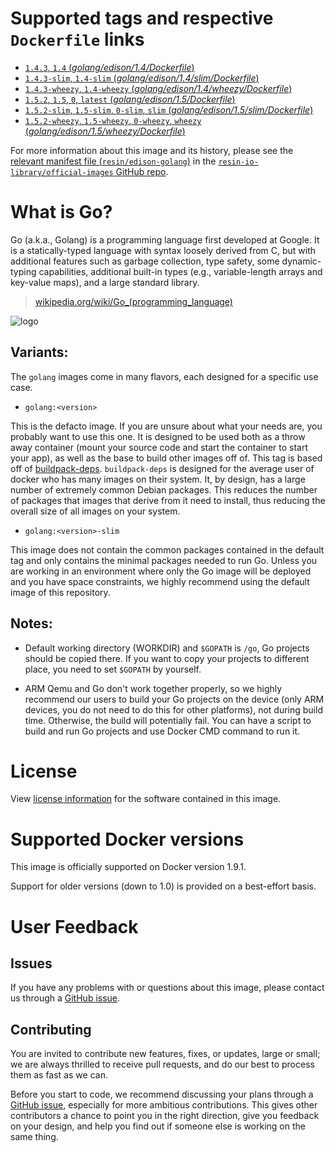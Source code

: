 # Supported tags and respective `Dockerfile` links

-	[`1.4.3`, `1.4` (*golang/edison/1.4/Dockerfile*)](https://github.com/resin-io-library/base-images/blob/22e06093d343189f1d7c0b1c6904528638a99640/golang/edison/1.4/Dockerfile)
-	[`1.4.3-slim`, `1.4-slim` (*golang/edison/1.4/slim/Dockerfile*)](https://github.com/resin-io-library/base-images/blob/22e06093d343189f1d7c0b1c6904528638a99640/golang/edison/1.4/slim/Dockerfile)
-	[`1.4.3-wheezy`, `1.4-wheezy` (*golang/edison/1.4/wheezy/Dockerfile*)](https://github.com/resin-io-library/base-images/blob/bd2ed2c82109c22cfab5b07b1b312b8e6450e643/golang/edison/1.4/wheezy/Dockerfile)
-	[`1.5.2`, `1.5`, `0`, `latest` (*golang/edison/1.5/Dockerfile*)](https://github.com/resin-io-library/base-images/blob/22e06093d343189f1d7c0b1c6904528638a99640/golang/edison/1.5/Dockerfile)
-	[`1.5.2-slim`, `1.5-slim`, `0-slim`, `slim` (*golang/edison/1.5/slim/Dockerfile*)](https://github.com/resin-io-library/base-images/blob/22e06093d343189f1d7c0b1c6904528638a99640/golang/edison/1.5/slim/Dockerfile)
-	[`1.5.2-wheezy`, `1.5-wheezy`, `0-wheezy`, `wheezy` (*golang/edison/1.5/wheezy/Dockerfile*)](https://github.com/resin-io-library/base-images/blob/5dfce6ddcc6095da54a5e59ee35e0a208891b82b/golang/edison/1.5/wheezy/Dockerfile)

For more information about this image and its history, please see the [relevant manifest file (`resin/edison-golang`)](https://github.com/resin-io-library/official-images/blob/master/library/edison-golang) in the [`resin-io-library/official-images` GitHub repo](https://github.com/resin-io-library/official-images).

# What is Go?

Go (a.k.a., Golang) is a programming language first developed at Google. It is a statically-typed language with syntax loosely derived from C, but with additional features such as garbage collection, type safety, some dynamic-typing capabilities, additional built-in types (e.g., variable-length arrays and key-value maps), and a large standard library.

> [wikipedia.org/wiki/Go_(programming_language)](http://en.wikipedia.org/wiki/Go_%28programming_language%29)

![logo](https://raw.githubusercontent.com/resin-io-library/docs/master/edison-golang/logo.png)

## Variants:

The `golang` images come in many flavors, each designed for a specific use case.

* `golang:<version>`

This is the defacto image. If you are unsure about what your needs are, you probably want to use this one. It is designed to be used both as a throw away container (mount your source code and start the container to start your app), as well as the base to build other images off of. This tag is based off of [buildpack-deps](#buildpack-deps). `buildpack-deps` is designed for the average user of docker who has many images on their system. It, by design, has a large number of extremely common Debian packages. This reduces the number of packages that images that derive from it need to install, thus reducing the overall size of all images on your system.

* `golang:<version>-slim`

This image does not contain the common packages contained in the default tag and only contains the minimal packages needed to run Go. Unless you are working in an environment where only the Go image will be deployed and you have space constraints, we highly recommend using the default image of this repository.

## Notes:

* Default working directory (WORKDIR) and `$GOPATH` is `/go`, Go projects should be copied there. If you want to copy your projects to different place, you need to set `$GOPATH` by yourself.

* ARM Qemu and Go don't work together properly, so we highly recommend our users to build your Go projects on the device (only ARM devices, you do not need to do this for other platforms), not during build time. Otherwise, the build will potentially fail. You can have a script to build and run Go projects and use Docker CMD command to run it.

# License

View [license information](http://golang.org/LICENSE) for the software contained in this image.

# Supported Docker versions

This image is officially supported on Docker version 1.9.1.

Support for older versions (down to 1.0) is provided on a best-effort basis.

# User Feedback

## Issues

If you have any problems with or questions about this image, please contact us through a [GitHub issue](https://github.com/resin-io-library/base-images/issues).

## Contributing

You are invited to contribute new features, fixes, or updates, large or small; we are always thrilled to receive pull requests, and do our best to process them as fast as we can.

Before you start to code, we recommend discussing your plans through a [GitHub issue](https://github.com/resin-io-library/base-images/issues), especially for more ambitious contributions. This gives other contributors a chance to point you in the right direction, give you feedback on your design, and help you find out if someone else is working on the same thing.
